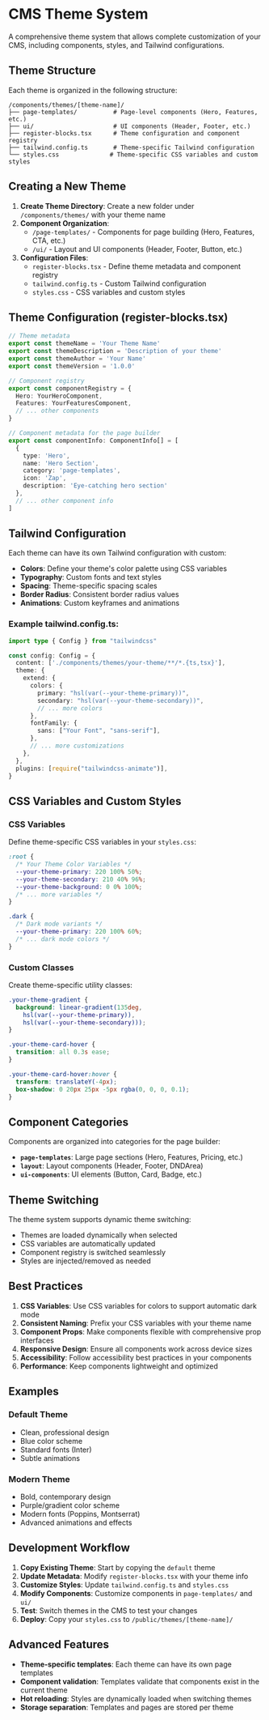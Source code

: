 # CMS Theme System

A comprehensive theme system that allows complete customization of your CMS, including components, styles, and Tailwind configurations.

## Theme Structure

Each theme is organized in the following structure:

```
/components/themes/[theme-name]/
├── page-templates/          # Page-level components (Hero, Features, etc.)
├── ui/                      # UI components (Header, Footer, etc.)
├── register-blocks.tsx      # Theme configuration and component registry
├── tailwind.config.ts       # Theme-specific Tailwind configuration
└── styles.css              # Theme-specific CSS variables and custom styles
```

## Creating a New Theme

1. **Create Theme Directory**: Create a new folder under `/components/themes/` with your theme name
2. **Component Organization**: 
   - `/page-templates/` - Components for page building (Hero, Features, CTA, etc.)
   - `/ui/` - Layout and UI components (Header, Footer, Button, etc.)
3. **Configuration Files**:
   - `register-blocks.tsx` - Define theme metadata and component registry
   - `tailwind.config.ts` - Custom Tailwind configuration
   - `styles.css` - CSS variables and custom styles

## Theme Configuration (register-blocks.tsx)

```typescript
// Theme metadata
export const themeName = 'Your Theme Name'
export const themeDescription = 'Description of your theme'
export const themeAuthor = 'Your Name'
export const themeVersion = '1.0.0'

// Component registry
export const componentRegistry = {
  Hero: YourHeroComponent,
  Features: YourFeaturesComponent,
  // ... other components
}

// Component metadata for the page builder
export const componentInfo: ComponentInfo[] = [
  {
    type: 'Hero',
    name: 'Hero Section',
    category: 'page-templates',
    icon: 'Zap',
    description: 'Eye-catching hero section'
  },
  // ... other component info
]
```

## Tailwind Configuration

Each theme can have its own Tailwind configuration with custom:
- **Colors**: Define your theme's color palette using CSS variables
- **Typography**: Custom fonts and text styles  
- **Spacing**: Theme-specific spacing scales
- **Border Radius**: Consistent border radius values
- **Animations**: Custom keyframes and animations

### Example tailwind.config.ts:

```typescript
import type { Config } from "tailwindcss"

const config: Config = {
  content: ['./components/themes/your-theme/**/*.{ts,tsx}'],
  theme: {
    extend: {
      colors: {
        primary: "hsl(var(--your-theme-primary))",
        secondary: "hsl(var(--your-theme-secondary))",
        // ... more colors
      },
      fontFamily: {
        sans: ["Your Font", "sans-serif"],
      },
      // ... more customizations
    },
  },
  plugins: [require("tailwindcss-animate")],
}
```

## CSS Variables and Custom Styles

### CSS Variables
Define theme-specific CSS variables in your `styles.css`:

```css
:root {
  /* Your Theme Color Variables */
  --your-theme-primary: 220 100% 50%;
  --your-theme-secondary: 210 40% 96%;
  --your-theme-background: 0 0% 100%;
  /* ... more variables */
}

.dark {
  /* Dark mode variants */
  --your-theme-primary: 220 100% 60%;
  /* ... dark mode colors */
}
```

### Custom Classes
Create theme-specific utility classes:

```css
.your-theme-gradient {
  background: linear-gradient(135deg, 
    hsl(var(--your-theme-primary)), 
    hsl(var(--your-theme-secondary)));
}

.your-theme-card-hover {
  transition: all 0.3s ease;
}

.your-theme-card-hover:hover {
  transform: translateY(-4px);
  box-shadow: 0 20px 25px -5px rgba(0, 0, 0, 0.1);
}
```

## Component Categories

Components are organized into categories for the page builder:

- **`page-templates`**: Large page sections (Hero, Features, Pricing, etc.)
- **`layout`**: Layout components (Header, Footer, DNDArea)
- **`ui-components`**: UI elements (Button, Card, Badge, etc.)

## Theme Switching

The theme system supports dynamic theme switching:
- Themes are loaded dynamically when selected
- CSS variables are automatically updated
- Component registry is switched seamlessly
- Styles are injected/removed as needed

## Best Practices

1. **CSS Variables**: Use CSS variables for colors to support automatic dark mode
2. **Consistent Naming**: Prefix your CSS variables with your theme name
3. **Component Props**: Make components flexible with comprehensive prop interfaces
4. **Responsive Design**: Ensure all components work across device sizes
5. **Accessibility**: Follow accessibility best practices in your components
6. **Performance**: Keep components lightweight and optimized

## Examples

### Default Theme
- Clean, professional design
- Blue color scheme
- Standard fonts (Inter)
- Subtle animations

### Modern Theme  
- Bold, contemporary design
- Purple/gradient color scheme
- Modern fonts (Poppins, Montserrat)
- Advanced animations and effects

## Development Workflow

1. **Copy Existing Theme**: Start by copying the `default` theme
2. **Update Metadata**: Modify `register-blocks.tsx` with your theme info
3. **Customize Styles**: Update `tailwind.config.ts` and `styles.css`
4. **Modify Components**: Customize components in `page-templates/` and `ui/`
5. **Test**: Switch themes in the CMS to test your changes
6. **Deploy**: Copy your `styles.css` to `/public/themes/[theme-name]/`

## Advanced Features

- **Theme-specific templates**: Each theme can have its own page templates
- **Component validation**: Templates validate that components exist in the current theme
- **Hot reloading**: Styles are dynamically loaded when switching themes
- **Storage separation**: Templates and pages are stored per theme 
